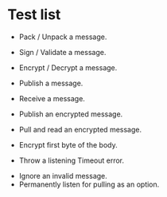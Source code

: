 Test list
=========

+ Pack / Unpack a message.
+ Sign / Validate a message.
+ Encrypt / Decrypt a message.
+ Publish a message.
+ Receive a message.

+ Publish an encrypted message.
+ Pull and read an encrypted message.

+ Encrypt first byte of the body.
+ Throw a listening Timeout error.

- Ignore an invalid message.
- Permanently listen for pulling as an option.

